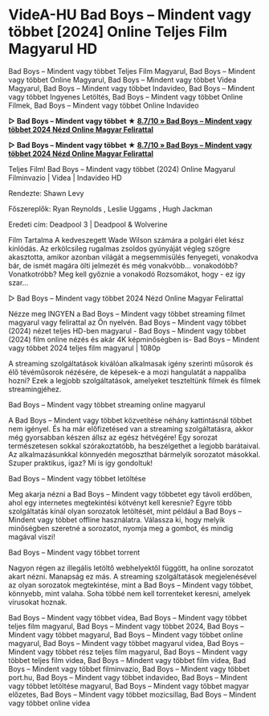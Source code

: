 # VideA-HU Bad Boys – Mindent vagy többet [2024] Online Teljes Film Magyarul HD

Bad Boys – Mindent vagy többet Teljes Film Magyarul, Bad Boys – Mindent vagy többet Online Magyarul, Bad Boys – Mindent vagy többet Videa Magyarul, Bad Boys – Mindent vagy többet Indavideo, Bad Boys – Mindent vagy többet Ingyenes Letöltés, Bad Boys – Mindent vagy többet Online Filmek, Bad Boys – Mindent vagy többet Online Indavideo

**▷ Bad Boys – Mindent vagy többet ★ [8.7/10 » Bad Boys – Mindent vagy többet 2024 Nézd Online Magyar Felirattal](https://is.gd/kGA3GV)**

**▷ Bad Boys – Mindent vagy többet ★ [8.7/10 » Bad Boys – Mindent vagy többet 2024 Nézd Online Magyar Felirattal](https://is.gd/kGA3GV)**

Teljes Film! Bad Boys – Mindent vagy többet (2024) Online Magyarul Filminvazio | Videa | Indavideo HD

Rendezte: Shawn Levy

Főszereplők: Ryan Reynolds , Leslie Uggams , Hugh Jackman

Eredeti cím: Deadpool 3 | Deadpool & Wolverine

Film Tartalma
A kedveszegett Wade Wilson számára a polgári élet kész kínlódás. Az erkölcsileg rugalmas zsoldos gyúnyáját végleg szögre akasztotta, amikor azonban világát a megsemmisülés fenyegeti, vonakodva bár, de ismét magára ölti jelmezét és még vonakvóbb… vonakodóbb? Vonatkotróbb? Meg kell győznie a vonakodó Rozsomákot, hogy - ez így szar...

▷ Bad Boys – Mindent vagy többet 2024 Nézd Online Magyar Felirattal

Nézze meg INGYEN a Bad Boys – Mindent vagy többet streaming filmet magyarul vagy felirattal az Ön nyelvén. Bad Boys – Mindent vagy többet (2024) nézet teljes HD-ben magyarul - Bad Boys – Mindent vagy többet (2024) film online nézés és akár 4K képminőségben is- Bad Boys – Mindent vagy többet 2024 teljes film magyarul | 1080p

A streaming szolgáltatások kiválóan alkalmasak igény szerinti műsorok és élő tévéműsorok nézésére, de képesek-e a mozi hangulatát a nappaliba hozni? Ezek a legjobb szolgáltatások, amelyeket teszteltünk filmek és filmek streamingjéhez.

Bad Boys – Mindent vagy többet streaming online magyarul

A Bad Boys – Mindent vagy többet közvetítése néhány kattintásnál többet nem igényel. És ha már előfizetésed van a streaming szolgáltatásra, akkor még gyorsabban készen állsz az egész hétvégére! Egy sorozat természetesen sokkal szórakoztatóbb, ha beszélgethet a legjobb barátaival. Az alkalmazásunkkal könnyedén megoszthat bármelyik sorozatot másokkal. Szuper praktikus, igaz? Mi is így gondoltuk!

Bad Boys – Mindent vagy többet letöltése

Meg akarja nézni a Bad Boys – Mindent vagy többetet egy távoli erdőben, ahol egy internetes megtekintési kötvényt kell keresnie? Egyre több szolgáltatás kínál olyan sorozatok letöltését, mint például a Bad Boys – Mindent vagy többet offline használatra. Válassza ki, hogy melyik minőségben szeretné a sorozatot, nyomja meg a gombot, és mindig magával viszi!

Bad Boys – Mindent vagy többet torrent

Nagyon régen az illegális letöltő webhelyektől függött, ha online sorozatot akart nézni. Manapság ez más. A streaming szolgáltatások megjelenésével az olyan sorozatok megtekintése, mint a Bad Boys – Mindent vagy többet, könnyebb, mint valaha. Soha többé nem kell torrenteket keresni, amelyek vírusokat hoznak.

Bad Boys – Mindent vagy többet videa, Bad Boys – Mindent vagy többet teljes film magyarul, Bad Boys – Mindent vagy többet 2024, Bad Boys – Mindent vagy többet magyarul, Bad Boys – Mindent vagy többet online magyarul, Bad Boys – Mindent vagy többet magyarul videa, Bad Boys – Mindent vagy többet rész teljes film magyarul, Bad Boys – Mindent vagy többet teljes film videa, Bad Boys – Mindent vagy többet film videa, Bad Boys – Mindent vagy többet filminvazio, Bad Boys – Mindent vagy többet port.hu, Bad Boys – Mindent vagy többet indavideo, Bad Boys – Mindent vagy többet letöltése magyarul, Bad Boys – Mindent vagy többet magyar előzetes, Bad Boys – Mindent vagy többet mozicsillag, Bad Boys – Mindent vagy többet online videa
